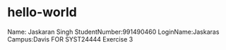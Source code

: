 # hello-world
Name: Jaskaran Singh StudentNumber:991490460 LoginName:Jaskaras Campus:Davis FOR SYST24444 Exercise 3 
